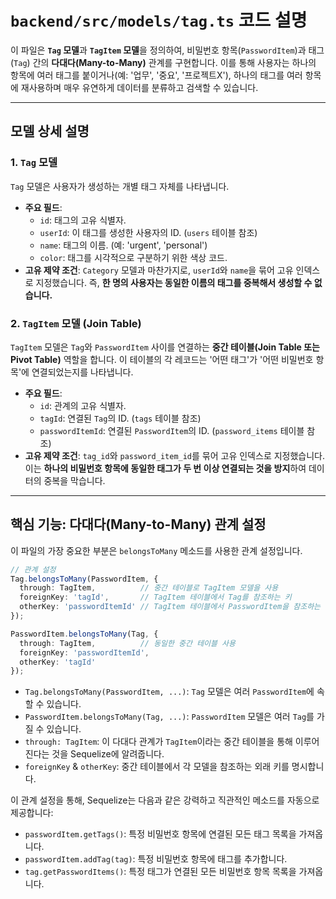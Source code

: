 # `backend/src/models/tag.ts` 코드 설명

이 파일은 **`Tag` 모델**과 **`TagItem` 모델**을 정의하여, 비밀번호 항목(`PasswordItem`)과 태그(`Tag`) 간의 **다대다(Many-to-Many)** 관계를 구현합니다. 이를 통해 사용자는 하나의 항목에 여러 태그를 붙이거나(예: '업무', '중요', '프로젝트X'), 하나의 태그를 여러 항목에 재사용하며 매우 유연하게 데이터를 분류하고 검색할 수 있습니다.

---

## 모델 상세 설명

### 1. `Tag` 모델

`Tag` 모델은 사용자가 생성하는 개별 태그 자체를 나타냅니다.

-   **주요 필드**:
    -   `id`: 태그의 고유 식별자.
    -   `userId`: 이 태그를 생성한 사용자의 ID. (`users` 테이블 참조)
    -   `name`: 태그의 이름. (예: 'urgent', 'personal')
    -   `color`: 태그를 시각적으로 구분하기 위한 색상 코드.
-   **고유 제약 조건**: `Category` 모델과 마찬가지로, `userId`와 `name`을 묶어 고유 인덱스로 지정했습니다. 즉, **한 명의 사용자는 동일한 이름의 태그를 중복해서 생성할 수 없습니다.**

### 2. `TagItem` 모델 (Join Table)

`TagItem` 모델은 `Tag`와 `PasswordItem` 사이를 연결하는 **중간 테이블(Join Table 또는 Pivot Table)** 역할을 합니다. 이 테이블의 각 레코드는 '어떤 태그'가 '어떤 비밀번호 항목'에 연결되었는지를 나타냅니다.

-   **주요 필드**:
    -   `id`: 관계의 고유 식별자.
    -   `tagId`: 연결된 `Tag`의 ID. (`tags` 테이블 참조)
    -   `passwordItemId`: 연결된 `PasswordItem`의 ID. (`password_items` 테이블 참조)
-   **고유 제약 조건**: `tag_id`와 `password_item_id`를 묶어 고유 인덱스로 지정했습니다. 이는 **하나의 비밀번호 항목에 동일한 태그가 두 번 이상 연결되는 것을 방지**하여 데이터의 중복을 막습니다.

---

## 핵심 기능: 다대다(Many-to-Many) 관계 설정

이 파일의 가장 중요한 부분은 `belongsToMany` 메소드를 사용한 관계 설정입니다.

```typescript
// 관계 설정
Tag.belongsToMany(PasswordItem, { 
  through: TagItem,          // 중간 테이블로 TagItem 모델을 사용
  foreignKey: 'tagId',       // TagItem 테이블에서 Tag를 참조하는 키
  otherKey: 'passwordItemId' // TagItem 테이블에서 PasswordItem을 참조하는 키
});

PasswordItem.belongsToMany(Tag, { 
  through: TagItem,          // 동일한 중간 테이블 사용
  foreignKey: 'passwordItemId',
  otherKey: 'tagId'
});
```

-   `Tag.belongsToMany(PasswordItem, ...)`: `Tag` 모델은 여러 `PasswordItem`에 속할 수 있습니다.
-   `PasswordItem.belongsToMany(Tag, ...)`: `PasswordItem` 모델은 여러 `Tag`를 가질 수 있습니다.
-   `through: TagItem`: 이 다대다 관계가 `TagItem`이라는 중간 테이블을 통해 이루어진다는 것을 Sequelize에 알려줍니다.
-   `foreignKey` & `otherKey`: 중간 테이블에서 각 모델을 참조하는 외래 키를 명시합니다.

이 관계 설정을 통해, Sequelize는 다음과 같은 강력하고 직관적인 메소드를 자동으로 제공합니다:
-   `passwordItem.getTags()`: 특정 비밀번호 항목에 연결된 모든 태그 목록을 가져옵니다.
-   `passwordItem.addTag(tag)`: 특정 비밀번호 항목에 태그를 추가합니다.
-   `tag.getPasswordItems()`: 특정 태그가 연결된 모든 비밀번호 항목 목록을 가져옵니다.
